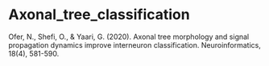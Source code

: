 # Axonal_tree_classification

Ofer, N., Shefi, O., & Yaari, G. (2020). Axonal tree morphology and signal propagation dynamics improve interneuron classification. Neuroinformatics, 18(4), 581-590.
